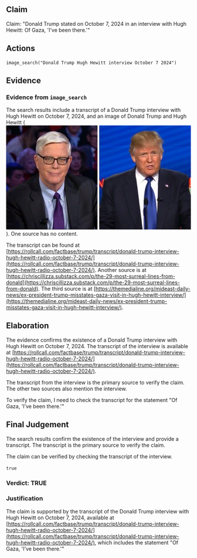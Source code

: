 ## Claim
Claim: "Donald Trump stated on October 7, 2024 in an interview with Hugh Hewitt: Of Gaza, 'I’ve been there.'"

## Actions
```
image_search("Donald Trump Hugh Hewitt interview October 7 2024")
```

## Evidence
### Evidence from `image_search`
The search results include a transcript of a Donald Trump interview with Hugh Hewitt on October 7, 2024, and an image of Donald Trump and Hugh Hewitt (![image 7669](media/2025-08-29_21-59-1756504753-870337.jpg)). One source has no content.

The transcript can be found at [https://rollcall.com/factbase/trump/transcript/donald-trump-interview-hugh-hewitt-radio-october-7-2024/](https://rollcall.com/factbase/trump/transcript/donald-trump-interview-hugh-hewitt-radio-october-7-2024/). Another source is at [https://chriscillizza.substack.com/p/the-29-most-surreal-lines-from-donald](https://chriscillizza.substack.com/p/the-29-most-surreal-lines-from-donald). The third source is at [https://themedialine.org/mideast-daily-news/ex-president-trump-misstates-gaza-visit-in-hugh-hewitt-interview/](https://themedialine.org/mideast-daily-news/ex-president-trump-misstates-gaza-visit-in-hugh-hewitt-interview/).


## Elaboration
The evidence confirms the existence of a Donald Trump interview with Hugh Hewitt on October 7, 2024. The transcript of the interview is available at [https://rollcall.com/factbase/trump/transcript/donald-trump-interview-hugh-hewitt-radio-october-7-2024/](https://rollcall.com/factbase/trump/transcript/donald-trump-interview-hugh-hewitt-radio-october-7-2024/).

The transcript from the interview is the primary source to verify the claim. The other two sources also mention the interview.

To verify the claim, I need to check the transcript for the statement "Of Gaza, 'I’ve been there.'"


## Final Judgement
The search results confirm the existence of the interview and provide a transcript. The transcript is the primary source to verify the claim.

The claim can be verified by checking the transcript of the interview.

`true`

### Verdict: TRUE

### Justification
The claim is supported by the transcript of the Donald Trump interview with Hugh Hewitt on October 7, 2024, available at [https://rollcall.com/factbase/trump/transcript/donald-trump-interview-hugh-hewitt-radio-october-7-2024/](https://rollcall.com/factbase/trump/transcript/donald-trump-interview-hugh-hewitt-radio-october-7-2024/), which includes the statement "Of Gaza, 'I’ve been there.'"
